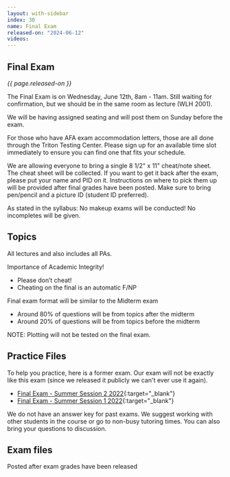 ```yaml
---
layout: with-sidebar
index: 30
name: Final Exam
released-on: "2024-06-12"
videos:
---
```


## Final Exam

_{{ page.released-on }}_

The Final Exam is on Wednesday, June 12th, 8am - 11am. Still waiting for confirmation, but we should be in the same room as lecture (WLH 2001).

We will be having assigned seating and will post them on Sunday before the exam.

For those who have AFA exam accommodation letters, those are all done through the Triton Testing Center. Please sign up for an available time slot immediately to ensure you can find one that fits your schedule.

We are allowing everyone to bring a single 8 1/2" x 11" cheat/note sheet. The cheat sheet will be collected. If you want to get it back after the exam, please put your name and PID on it. Instructions on where to pick them up will be provided after final grades have been posted. Make sure to bring pen/pencil and a picture ID (student ID preferred). 

As stated in the syllabus: No makeup exams will be conducted! No incompletes will be given.

## Topics

All lectures and also includes all PAs.

Importance of Academic Integrity!
- Please don’t cheat!
- Cheating on the final is an automatic F/NP

Final exam format will be similar to the Midterm exam
- Around 80% of questions will be from topics after the midterm
- Around 20% of questions will be from topics before the midterm

NOTE: Plotting will not be tested on the final exam.

## Practice Files

To help you practice, here is a former exam. Our exam will not be exactly like this exam (since we released it publicly we can't ever use it again).

- [Final Exam - Summer Session 2 2022](https://drive.google.com/file/d/1Law_gZG29W02ZIIfcKQbnGxoDHD4_bsb/view?usp=sharing){:target="_blank"}
- [Final Exam - Summer Session 1 2022](https://drive.google.com/file/d/196SNOYgNnzKMZnCOmSGU5w673Xdg9cYu/view?usp=sharing){:target="_blank"}

We do not have an answer key for past exams. We suggest working with other students in the course or go to non-busy tutoring times. You can also bring your questions to discussion.

## Exam files

Posted after exam grades have been released
